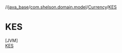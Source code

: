 //[java_base](../../../../index.md)/[com.shelson.domain.model](../../index.md)/[Currency](../index.md)/[KES](index.md)

# KES

[JVM]\
[KES](index.md)
